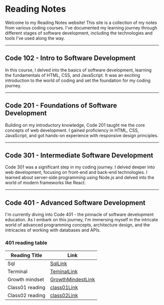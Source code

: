 # Reading Notes

Welcome to my Reading Notes website! This site is a collection of my notes from various coding courses. I've documented my learning journey through different stages of software development, including the technologies and tools I've used along the way.

---

## Code 102 - Intro to Software Development

In this course, I delved into the basics of software development, learning the fundamentals of HTML, CSS, and JavaScript. It was an exciting introduction to the world of coding and set the foundation for my coding journey.

---

## Code 201 - Foundations of Software Development

Building on my introductory knowledge, Code 201 taught me the core concepts of web development. I gained proficiency in HTML, CSS, JavaScript, and got hands-on experience with responsive design principles.

---

## Code 301 - Intermediate Software Development

Code 301 was a significant step in my coding journey. I delved deeper into web development, focusing on front-end and back-end technologies. I learned about server-side programming using Node.js and delved into the world of modern frameworks like React.

---

## Code 401 - Advanced Software Development

I'm currently diving into Code 401 - the pinnacle of software development education. As I embark on this journey, I'm immersing myself in the intricate world of advanced programming concepts, architecture design, and the intricacies of working with databases and APIs.


### 401 reading table 

| Reading Title | Link                                              |
|----------------|------------------------------------------------------------|
| Sql | [SqlLink](sql.md) |
| Terminal | [TeminalLink](terminal.md) |
| Growth mindset  | [GrowthMindestLink](Growth.md) |
| Class01 reading  | [class01Link](class01.md) |
| Class02 reading  | [class02Link](class02.md) |

